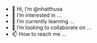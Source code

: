 - 👋 Hi, I’m @nhatthusa
- 👀 I’m interested in ...
- 🌱 I’m currently learning ...
- 💞️ I’m looking to collaborate on ...
- 📫 How to reach me ...

<!---
nhatthusa/nhatthusa is a ✨ special ✨ repository because its `README.md` (this file) appears on your GitHub profile.
You can click the Preview link to take a look at your changes.
--->
